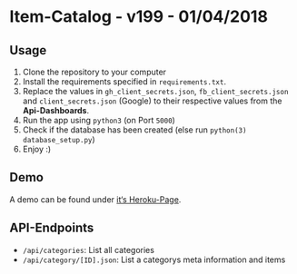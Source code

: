 # Item-Catalog - v199 - 01/04/2018
## Usage
1. Clone the repository to your computer
2. Install the requirements specified in ```requirements.txt```.
3. Replace the values in ```gh_client_secrets.json```, ```fb_client_secrets.json``` and ```client_secrets.json``` (Google) to their respective values from the **Api-Dashboards**.
4. Run the app using ```python3``` (on Port ```5000```)
5. Check if the database has been created (else run ```python(3) database_setup.py```)
6. Enjoy :)

## Demo
A demo can be found under [it‘s Heroku-Page](https://itemcatalog-marvnet.herokuapp.com).

## API-Endpoints
- ```/api/categories```: List all categories
- ```/api/category/[ID].json```: List a categorys meta information and items